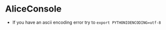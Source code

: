 AliceConsole
============

- If you have an ascii encoding error try to
`export PYTHONIOENCODING=utf-8`